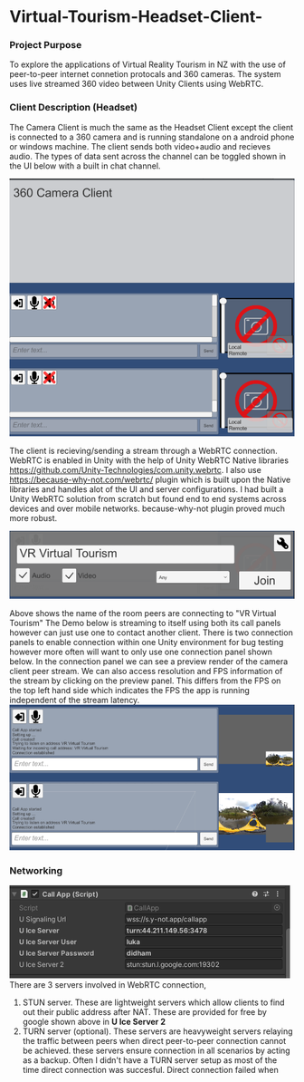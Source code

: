 # Virtual-Tourism-Headset-Client-

### Project Purpose
To explore the applications of Virtual Reality Tourism in NZ with the use of peer-to-peer internet connetion protocals and 360 cameras. The system uses live streamed 360 video between Unity Clients using WebRTC. 

### Client Description (Headset)
The Camera Client is much the same as the Headset Client except the client is connected to a 360 camera and is running standalone on a android phone or windows machine. The client sends both video+audio and recieves audio. The types of data sent across the channel can be toggled shown in the UI below with a built in chat channel.  

![Image 1](Capture.PNG)


The client is recieving/sending a stream through a WebRTC connection. WebRTC is enabled in Unity with the help of Unity WebRTC Native libraries https://github.com/Unity-Technologies/com.unity.webrtc. I also use https://because-why-not.com/webrtc/ plugin which is built upon the Native libraries and handles alot of the UI and server configurations. I had built a Unity WebRTC solution from scratch but found end to end systems across devices and over mobile networks. because-why-not plugin proved much more robust. 

![Image 2](Capture1.PNG)

Above shows the name of the room peers are connecting to "VR Virtual Tourism" The Demo below is streaming to itself using both its call panels however can just use one to contact another client. There is two connection panels to enable connection within one Unity environment for bug testing however more often will want to only use one connection panel shown below. In the connection panel we can see a preview render of the camera client peer stream. We can also access resolution and FPS information of the stream by clicking on the preview panel. This differs from the FPS on the top left hand side which indicates the FPS the app is running independent of the stream latency.   
![Image 3](Capture2.PNG)


### Networking 
![Image 4](Capture3.PNG)
There are 3 servers involved in WebRTC connection,

1. STUN server. These are lightweight servers which allow clients to find out their public address after NAT. These are provided for free by google shown above in **U Ice Server 2**
2. TURN server (optional). These servers are heavyweight servers relaying the traffic between peers when direct peer-to-peer connection cannot be achieved. these servers ensure connection in all scenarios by acting as a backup. Often I didn't have a TURN server setup as most of the time direct connection was succesful. Direct connection failed when 


